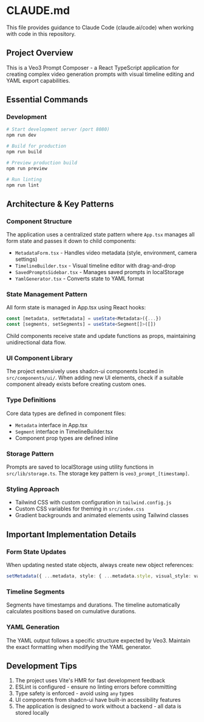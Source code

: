 # CLAUDE.md

This file provides guidance to Claude Code (claude.ai/code) when working with code in this repository.

## Project Overview
This is a Veo3 Prompt Composer - a React TypeScript application for creating complex video generation prompts with visual timeline editing and YAML export capabilities.

## Essential Commands

### Development
```bash
# Start development server (port 8080)
npm run dev

# Build for production
npm run build

# Preview production build
npm run preview

# Run linting
npm run lint
```

## Architecture & Key Patterns

### Component Structure
The application uses a centralized state pattern where `App.tsx` manages all form state and passes it down to child components:
- `MetadataForm.tsx` - Handles video metadata (style, environment, camera settings)
- `TimelineBuilder.tsx` - Visual timeline editor with drag-and-drop
- `SavedPromptsSidebar.tsx` - Manages saved prompts in localStorage
- `YamlGenerator.tsx` - Converts state to YAML format

### State Management Pattern
All form state is managed in App.tsx using React hooks:
```typescript
const [metadata, setMetadata] = useState<Metadata>({...})
const [segments, setSegments] = useState<Segment[]>([])
```

Child components receive state and update functions as props, maintaining unidirectional data flow.

### UI Component Library
The project extensively uses shadcn-ui components located in `src/components/ui/`. When adding new UI elements, check if a suitable component already exists before creating custom ones.

### Type Definitions
Core data types are defined in component files:
- `Metadata` interface in App.tsx
- `Segment` interface in TimelineBuilder.tsx
- Component prop types are defined inline

### Storage Pattern
Prompts are saved to localStorage using utility functions in `src/lib/storage.ts`. The storage key pattern is `veo3_prompt_[timestamp]`.

### Styling Approach
- Tailwind CSS with custom configuration in `tailwind.config.js`
- Custom CSS variables for theming in `src/index.css`
- Gradient backgrounds and animated elements using Tailwind classes

## Important Implementation Details

### Form State Updates
When updating nested state objects, always create new object references:
```typescript
setMetadata({ ...metadata, style: { ...metadata.style, visual_style: value } })
```

### Timeline Segments
Segments have timestamps and durations. The timeline automatically calculates positions based on cumulative durations.

### YAML Generation
The YAML output follows a specific structure expected by Veo3. Maintain the exact formatting when modifying the YAML generator.

## Development Tips

1. The project uses Vite's HMR for fast development feedback
2. ESLint is configured - ensure no linting errors before committing
3. Type safety is enforced - avoid using `any` types
4. UI components from shadcn-ui have built-in accessibility features
5. The application is designed to work without a backend - all data is stored locally